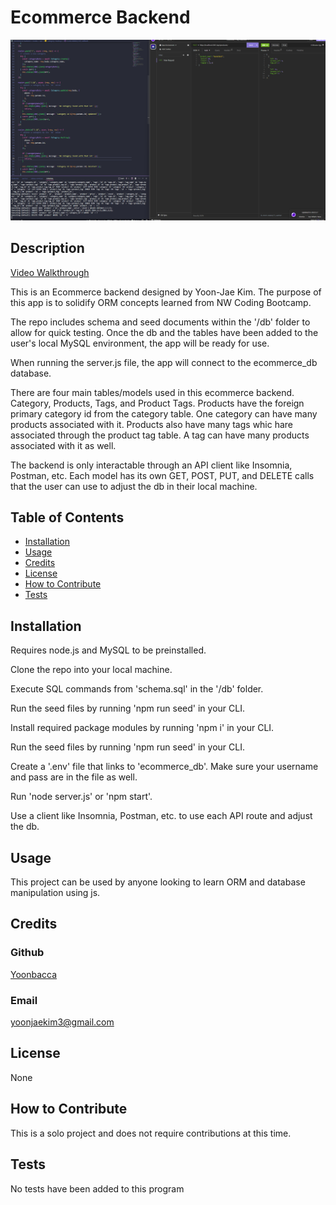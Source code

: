 # Ecommerce Backend
![Ecommerce Backend](./assets/screenshot.png)

## Description
[Video Walkthrough]()

This is an Ecommerce backend designed by Yoon-Jae Kim. The purpose of this app is to solidify ORM concepts learned from NW Coding Bootcamp.

The repo includes schema and seed documents within the '/db' folder to allow for quick testing. Once the db and the tables have been added to the user's local MySQL environment, the app will be ready for use.

When running the server.js file, the app will connect to the ecommerce_db database.

There are four main tables/models used in this ecommerce backend. Category, Products, Tags, and Product Tags. Products have the foreign primary category id from the category table. One category can have many products associated with it. Products also have many tags whic hare associated through the product tag table. A tag can have many products associated with it as well. 

The backend is only interactable through an API client like Insomnia, Postman, etc. Each model has its own GET, POST, PUT, and DELETE calls that the user can use to adjust the db in their local machine.


## Table of Contents
- [Installation](#installation)
- [Usage](#usage)
- [Credits](#credits)
- [License](#license)
- [How to Contribute](#how-to-contribute)
- [Tests](#tests)

## Installation
Requires node.js and MySQL to be preinstalled.

Clone the repo into your local machine. 

Execute SQL commands from 'schema.sql' in the '/db' folder. 

Run the seed files by running 'npm run seed' in your CLI.

Install required package modules by running 'npm i' in your CLI. 

Run the seed files by running 'npm run seed' in your CLI.

Create a '.env' file that links to 'ecommerce_db'. Make sure your username and pass are in the file as well.

Run 'node server.js' or 'npm start'. 

Use a client like Insomnia, Postman, etc. to use each API route and adjust the db.

## Usage
This project can be used by anyone looking to learn ORM and database manipulation using js. 

## Credits
### Github
[Yoonbacca](https://github.com/Yoonbacca)
### Email
[yoonjaekim3@gmail.com](yoonjaekim3@gmail.com)

## License
None

## How to Contribute
This is a solo project and does not require contributions at this time.

## Tests
No tests have been added to this program
  
